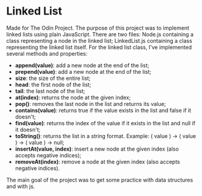# Linked List

Made for The Odin Project.
The purpose of this project was to implement linked lists using plain JavaScript. There are two files: Node.js containing a class representing a node in the linked list; LinkedList.js containing a class representing the linked list itself. For the linked list class, I've implemented several methods and properties:

- **append(value)**: add a new node at the end of the list;
- **prepend(value)**: add a new node at the end of the list;
- **size**: the size of the entire list;
- **head**: the first node of the list;
- **tail**: the last node of the list;
- **at(index)**: returns the node at the given index;
- **pop()**: removes the last node in the list and returns its value;
- **contains(value)**: returns true if the value exists in the list and false if it doesn't;
- **find(value)**: returns the index of the value if it exists in the list and null if it doesn't;
- **toString()**: returns the list in a string format. Example: ( value ) -> ( value ) -> ( value ) -> null;
- **insertAt(value, index)**: insert a new node at the given index (also accepts negative indices);
- **removeAt(index)**: remove a node at the given index (also accepts negative indices).

The main goal of the project was to get some practice with data structures and with js.
